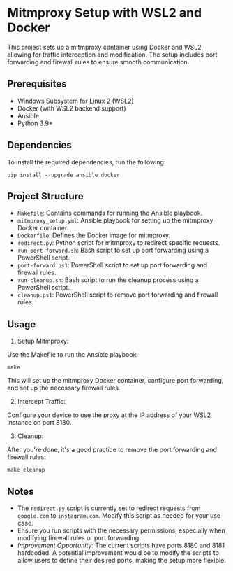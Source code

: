 # Mitmproxy Setup with WSL2 and Docker
This project sets up a mitmproxy container using Docker and WSL2, allowing for traffic interception and modification. The setup includes port forwarding and firewall rules to ensure smooth communication.

## Prerequisites
* Windows Subsystem for Linux 2 (WSL2)
* Docker (with WSL2 backend support)
* Ansible
* Python 3.9+

## Dependencies
To install the required dependencies, run the following:

```
pip install --upgrade ansible docker
```

## Project Structure
* `Makefile`: Contains commands for running the Ansible playbook.
* `mitmproxy_setup.yml`: Ansible playbook for setting up the mitmproxy Docker container.
* `Dockerfile`: Defines the Docker image for mitmproxy.
* `redirect.py`: Python script for mitmproxy to redirect specific requests.
* `run-port-forward.sh`: Bash script to set up port forwarding using a PowerShell script.
* `port-forward.ps1`: PowerShell script to set up port forwarding and firewall rules.
* `run-cleanup.sh`: Bash script to run the cleanup process using a PowerShell script.
* `cleanup.ps1`: PowerShell script to remove port forwarding and firewall rules.

## Usage

1. Setup Mitmproxy:

Use the Makefile to run the Ansible playbook:
```
make
```
This will set up the mitmproxy Docker container, configure port forwarding, and set up the necessary firewall rules.

2. Intercept Traffic:

Configure your device to use the proxy at the IP address of your WSL2 instance on port 8180.

3. Cleanup:

After you're done, it's a good practice to remove the port forwarding and firewall rules:

```
make cleanup
```

## Notes
* The `redirect.py` script is currently set to redirect requests from `google.com` to `instagram.com`. Modify this script as needed for your use case.
* Ensure you run scripts with the necessary permissions, especially when modifying firewall rules or port forwarding.
* *Improvement Opportunity*: The current scripts have ports 8180 and 8181 hardcoded. A potential improvement would be to modify the scripts to allow users to define their desired ports, making the setup more flexible.
